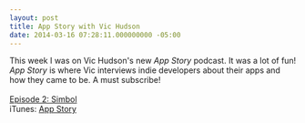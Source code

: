 ```yaml
---
layout: post
title: App Story with Vic Hudson
date: 2014-03-16 07:28:11.000000000 -05:00
---
```

This week I was on Vic Hudson's new <em>App Story</em> podcast. It was a lot of fun!<br>
<em>App Story</em> is where Vic interviews indie developers about their apps and how they came to be. A must subscribe!
<br><br>
<a href="http://www.appstorypodcast.com/apps/simbol">Episode 2: Simbol</a><br>
iTunes: <a href="https://itunes.apple.com/us/podcast/app-story/id824837654?mt=2&at=11ltML&ct=ASPFeed">App Story</a>
